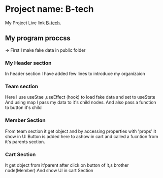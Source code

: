 # Project name:  B-tech
My Project Live link [B-tech](https://b-tech.netlify.app/).

## My program proccss

-> First I make fake data in public folder 

### My Header section 
In header section I have added few lines to introduce my organizaion

### Team section
Here I use useStae ,useEffect (hook) to load fake data and set to useState
And using map I pass my data to it's child nodes. And also pass a function to button it's child

### Member Section
From team section it get object  and by accessing properties with 'props' it show in UI
Button is added here to ashow in cart and called a fucntion from it's parents section. 

### Cart Section 
It get object from it'parent  after click on button of it,s brother node(Member).And show UI in cart Section 

